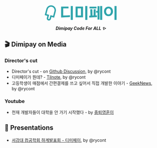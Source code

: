 <p align="center">
  <picture>
    <source media="(prefers-color-scheme: dark)" srcset="/profile/assets/logo-white.svg" height="50px">
    <img alt="dimipay logo" src="/profile/assets/logo-main-1.svg" height="50px">
  </picture>
  <p align="center"><b><i>Dimipay Code For ALL ✨</i></b></p>
</p>

## 🎬 Dimipay on Media

### Director's cut

- Director's cut - on [Github Discussion](https://github.com/orgs/dimipay/discussions/1), by @rycont
- 디미페이가 뭔데? - [Tilnote](https://tilnote.io/pages/64947f56d15b21c6b91c9e09), by @rycont
- 고등학생이 매점에서 간편결제를 쓰고 싶어서 직접 개발한 이야기 - [GeekNews](https://news.hada.io/topic?id=10280), by @rycont

### Youtube

- 천재 개발자들이 대학을 안 가기 시작했다 - by [중퇴영훈이](https://www.youtube.com/watch?v=zYBYLbolEgI)

## 📜 Presentations

- [서강대 컴공학회 하계발표회 - 디미페이](https://github.com/dimipay/.github/tree/main/presentations/%EC%84%9C%EA%B0%95%EB%8C%80%20%EC%BB%B4%EA%B3%B5%ED%95%99%ED%9A%8C%20%ED%95%98%EA%B3%84%EB%B0%9C%ED%91%9C%ED%9A%8C%20-%20%EB%94%94%EB%AF%B8%ED%8E%98%EC%9D%B4), by @rycont
